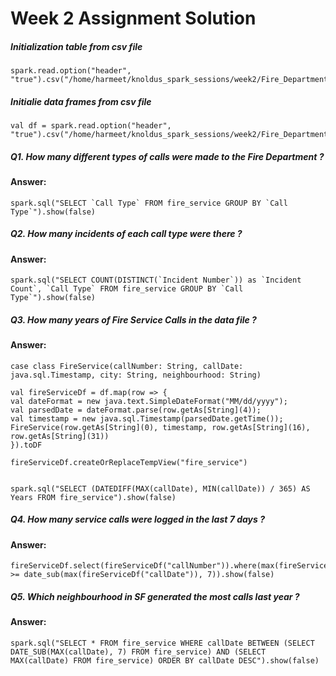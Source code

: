# Week 2 Assignment Solution

##### Initialization table from csv file
```
spark.read.option("header", "true").csv("/home/harmeet/knoldus_spark_sessions/week2/Fire_Department_Calls_for_Service.csv").createOrReplaceTempView("fire_service")
```

##### Initialie data frames from csv file
```
val df = spark.read.option("header", "true").csv("/home/harmeet/knoldus_spark_sessions/week2/Fire_Department_Calls_for_Service.csv")
```


##### Q1. How many different types of calls were made to the Fire Department ?
#### Answer:
```
spark.sql("SELECT `Call Type` FROM fire_service GROUP BY `Call Type`").show(false)
```
##### Q2. How many incidents of each call type were there ?
#### Answer:
```
spark.sql("SELECT COUNT(DISTINCT(`Incident Number`)) as `Incident Count`, `Call Type` FROM fire_service GROUP BY `Call Type`").show(false)
```
##### Q3. How many years of Fire Service Calls in the data file ?
#### Answer:
```
case class FireService(callNumber: String, callDate: java.sql.Timestamp, city: String, neighbourhood: String)

val fireServiceDf = df.map(row => {
val dateFormat = new java.text.SimpleDateFormat("MM/dd/yyyy");
val parsedDate = dateFormat.parse(row.getAs[String](4));
val timestamp = new java.sql.Timestamp(parsedDate.getTime());
FireService(row.getAs[String](0), timestamp, row.getAs[String](16), row.getAs[String](31))
}).toDF

fireServiceDf.createOrReplaceTempView("fire_service")


spark.sql("SELECT (DATEDIFF(MAX(callDate), MIN(callDate)) / 365) AS Years FROM fire_service").show(false)
```
##### Q4. How many service calls were logged in the last 7 days ?
#### Answer:
```
fireServiceDf.select(fireServiceDf("callNumber")).where(max(fireServiceDf("callDate")) >= date_sub(max(fireServiceDf("callDate")), 7)).show(false)
```
##### Q5. Which neighbourhood in SF generated the most calls last year ?
#### Answer:
```
spark.sql("SELECT * FROM fire_service WHERE callDate BETWEEN (SELECT DATE_SUB(MAX(callDate), 7) FROM fire_service) AND (SELECT MAX(callDate) FROM fire_service) ORDER BY callDate DESC").show(false)
```

